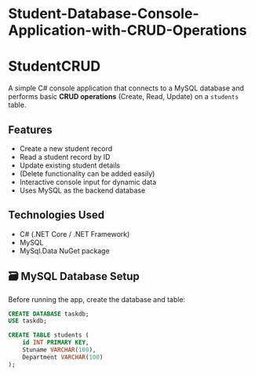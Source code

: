 # Student-Database-Console-Application-with-CRUD-Operations

# StudentCRUD

A simple C# console application that connects to a MySQL database and performs basic **CRUD operations** (Create, Read, Update) on a `students` table.

##  Features

- Create a new student record
- Read a student record by ID
- Update existing student details
- (Delete functionality can be added easily)
- Interactive console input for dynamic data
- Uses MySQL as the backend database


##  Technologies Used

- C# (.NET Core / .NET Framework)
- MySQL
- MySql.Data NuGet package


## 🗃 MySQL Database Setup

Before running the app, create the database and table:

```sql
CREATE DATABASE taskdb;
USE taskdb;

CREATE TABLE students (
    id INT PRIMARY KEY,
    Stuname VARCHAR(100),
    Department VARCHAR(100)
);
